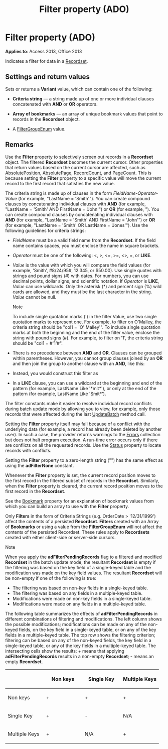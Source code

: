 ﻿---
title: Filter property (ADO)
TOCTitle: Filter property (ADO)
ms:assetid: 5abc528a-a6ee-34de-5d44-a3249194b0a0
ms:mtpsurl: https://msdn.microsoft.com/library/JJ249314(v=office.15)
ms:contentKeyID: 48545053
ms.date: 09/18/2015
mtps_version: v=office.15
---

# Filter property (ADO)


**Applies to**: Access 2013, Office 2013

Indicates a filter for data in a [Recordset](recordset-object-ado.md).

## Settings and return values

Sets or returns a **Variant** value, which can contain one of the following:

  - **Criteria string** — a string made up of one or more individual clauses concatenated with **AND** or **OR** operators.

  - **Array of bookmarks** — an array of unique bookmark values that point to records in the **Recordset** object.

  - A [FilterGroupEnum](filtergroupenum.md) value.

## Remarks

Use the **Filter** property to selectively screen out records in a **Recordset** object. The filtered **Recordset** becomes the current cursor. Other properties that return values based on the current cursor are affected, such as [AbsolutePosition](absoluteposition-property-ado.md), [AbsolutePage](absolutepage-property-ado.md), [RecordCount](recordcount-property-ado.md), and [PageCount](pagecount-property-ado.md). This is because setting the **Filter** property to a specific value will move the current record to the first record that satisfies the new value.

The criteria string is made up of clauses in the form *FieldName-Operator-Value* (for example, "LastName = 'Smith'"). You can create compound clauses by concatenating individual clauses with **AND** (for example, "LastName = 'Smith' AND FirstName = 'John'") or **OR** (for example, "). You can create compound clauses by concatenating individual clauses with **AND** (for example, "LastName = 'Smith' AND FirstName = 'John'") or **OR** (for example, "LastName = 'Smith' OR LastName = 'Jones'"). Use the following guidelines for criteria strings:

  - *FieldName* must be a valid field name from the **Recordset**. If the field name contains spaces, you must enclose the name in square brackets.

  - *Operator* must be one of the following: \<, \>, \<=, \>=, \<\>, =, or **LIKE**.

  - *Value* is the value with which you will compare the field values (for example, 'Smith', \#8/24/95\#, 12.345, or $50.00). Use single quotes with strings and pound signs (\#) with dates. For numbers, you can use decimal points, dollar signs, and scientific notation. If *Operator* is **LIKE**, *Value* can use wildcards. Only the asterisk (\*) and percent sign (%) wild cards are allowed, and they must be the last character in the string. *Value* cannot be null.
    

    > [!NOTE]
    > To include single quotation marks (') in the filter Value, use two single quotation marks to represent one. For example, to filter on O'Malley, the criteria string should be "col1 = 'O''Malley'". To include single quotation marks at both the beginning and the end of the filter value, enclose the string with pound signs (#). For example, to filter on '1', the criteria string should be "col1 = #'1'#".



  - There is no precedence between **AND** and **OR**. Clauses can be grouped within parentheses. However, you cannot group clauses joined by an **OR** and then join the group to another clause with an **AND**, like this:

  - Instead, you would construct this filter as

  - In a **LIKE** clause, you can use a wildcard at the beginning and end of the pattern (for example, LastName Like '\*mit\*'), or only at the end of the pattern (for example, LastName Like 'Smit\*').

The filter constants make it easier to resolve individual record conflicts during batch update mode by allowing you to view, for example, only those records that were affected during the last [UpdateBatch](updatebatch-method-ado.md) method call.

Setting the **Filter** property itself may fail because of a conflict with the underlying data (for example, a record has already been deleted by another user). In such a case, the provider returns warnings to the [Errors](errors-collection-ado.md) collection but does not halt program execution. A run-time error occurs only if there are conflicts on all the requested records. Use the [Status](status-property-ado-recordset.md) property to locate records with conflicts.

Setting the **Filter** property to a zero-length string ("") has the same effect as using the **adFilterNone** constant.

Whenever the **Filter** property is set, the current record position moves to the first record in the filtered subset of records in the **Recordset**. Similarly, when the **Filter** property is cleared, the current record position moves to the first record in the **Recordset**.

See the [Bookmark](bookmark-property-ado.md) property for an explanation of bookmark values from which you can build an array to use with the **Filter** property.

Only **Filters** in the form of Criteria Strings (e.g. OrderDate \> '12/31/1999') affect the contents of a persisted **Recordset**. **Filters** created with an Array of **Bookmarks** or using a value from the **FilterGroupEnum** will not affect the contents of the persisted Recordset. These rules apply to **Recordsets** created with either client-side or server-side cursors.

> [!NOTE]
> When you apply the **adFilterPendingRecords** flag to a filtered and modified **Recordset** in the batch update mode, the resultant **Recordset** is empty if the filtering was based on the key field of a single-keyed table and the modification was made on the key field values. The resultant **Recordset** will be non-empty if one of the following is true:
> - The filtering was based on non-key fields in a single-keyed table.
> - The filtering was based on any fields in a multiple-keyed table.
> - Modifications were made on non-key fields in a single-keyed table.
> - Modifications were made on any fields in a multiple-keyed table.

The following table summarizes the effects of **adFilterPendingRecords** in different combinations of filtering and modifications. The left column shows the possible modifications; modifications can be made on any of the non-keyed fields, on the key field in a single-keyed table, or on any of the key fields in a multiple-keyed table. The top row shows the filtering criterion; filtering can be based on any of the non-keyed fields, the key field in a single-keyed table, or any of the key fields in a multiple-keyed table. The intersecting cells show the results: + means that applying **adFilterPendingRecords** results in a non-empty **Recordset**; **-** means an empty **Recordset**.

<table>
<colgroup>
<col style="width: 25%" />
<col style="width: 25%" />
<col style="width: 25%" />
<col style="width: 25%" />
</colgroup>
<thead>
<tr class="header">
<th><p><br />
</p></th>
<th><p>Non keys</p></th>
<th><p>Single Key</p></th>
<th><p>Multiple Keys</p></th>
</tr>
</thead>
<tbody>
<tr class="odd">
<td><p>Non keys</p></td>
<td><p>+</p></td>
<td><p>+</p></td>
<td><p>+</p></td>
</tr>
<tr class="even">
<td><p>Single Key</p></td>
<td><p>+</p></td>
<td><p>-</p></td>
<td><p>N/A</p></td>
</tr>
<tr class="odd">
<td><p>Multiple Keys</p></td>
<td><p>+</p></td>
<td><p>N/A</p></td>
<td><p>+</p></td>
</tr>
</tbody>
</table>

